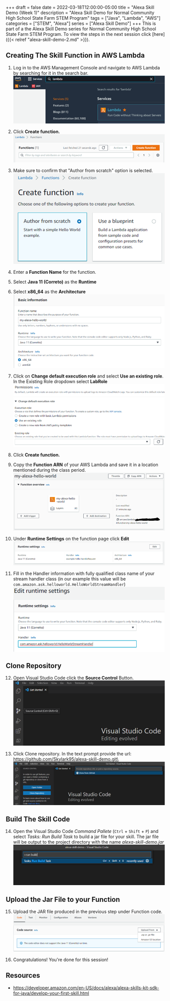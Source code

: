 +++ 
draft = false
date = 2022-03-18T12:00:00-05:00
title = "Alexa Skill Demo (Week 1)"
description = "Alexa Skill Demo for Normal Community High School State Farm STEM Program"
tags = ["Java", "Lambda", "AWS"]
categories = ["STEM", "Alexa"]
series = ["Alexa Skill Demo"]
+++
This is part of a the Alexa Skill Demo series for Normal Community High School State Farm STEM Program.
To view the steps in the next session click [here]({{< relref "alexa-skill-demo-2.md" >}}).

## Creating The Skill Function in AWS Lambda
1. Log in to the AWS Management Console and navigate to AWS Lambda by searching for it in the search bar.\
![lambda](https://raw.githubusercontent.com/Skylark95/alexa-skill-demo/main/img/lambda.png)

2. Click **Create function.**\
![create function](https://raw.githubusercontent.com/Skylark95/alexa-skill-demo/main/img/create_function.png)

3. Make sure to confirm that "Author from scratch" option is selected.\
![author from scratch](https://raw.githubusercontent.com/Skylark95/alexa-skill-demo/main/img/author_from_scratch.png)

4. Enter a **Function Name** for the function.
5. Select **Java 11 (Correto)** as the **Runtime**
6. Select **x86_64** as the **Architecture**\
![function page](https://raw.githubusercontent.com/Skylark95/alexa-skill-demo/main/img/function_page.png)

7. Click on **Change default execution role** and select **Use an existing role**. In the Existing Role dropdown select **LabRole**\
![select role](https://raw.githubusercontent.com/Skylark95/alexa-skill-demo/main/img/select_role.png)

8. Click **Create function.**

9. Copy the **Function ARN** of your AWS Lambda and save it in a location mentioned during the class period.\
![copy arn](https://raw.githubusercontent.com/Skylark95/alexa-skill-demo/main/img/copy_arn.png)

10. Under **Runtime Settings** on the function page click **Edit**\
![edit runtime](https://raw.githubusercontent.com/Skylark95/alexa-skill-demo/main/img/edit_runtime.png)
11. Fill in the Handler information with fully qualified class name of your stream handler class (in our example this value will be `com.amazon.ask.helloworld.HelloWorldStreamHandler`)\
![runtime settings](https://raw.githubusercontent.com/Skylark95/alexa-skill-demo/main/img/runtime_settings.png)

## Clone Repository
12. Open Visual Studio Code click the **Source Control** Button.\
![source control button](https://raw.githubusercontent.com/Skylark95/alexa-skill-demo/main/img/source_control.png)

13. Click Clone repository. In the text prompt provide the url: https://github.com/Skylark95/alexa-skill-demo.git\
![clone repository](https://raw.githubusercontent.com/Skylark95/alexa-skill-demo/main/img/clone_repository.png)

## Build The Skill Code
14. Open the Visual Studio Code _Command Pallete_ (`Ctrl` + `Shift` + `P`) and select _Tasks: Run Build Task_ to build a jar file for your skill. The jar file will be output to the project directory with the name _alexa-skill-demo.jar_\
![run build task](https://raw.githubusercontent.com/Skylark95/alexa-skill-demo/main/img/run_build_task.png)

## Upload the Jar File to your Function
15. Upload the JAR file produced in the previous step under Function code.\
![upload jar](https://raw.githubusercontent.com/Skylark95/alexa-skill-demo/main/img/upload_jar.png)

16. Congratulations! You're done for this session!

## Resources
- https://developer.amazon.com/en-US/docs/alexa/alexa-skills-kit-sdk-for-java/develop-your-first-skill.html